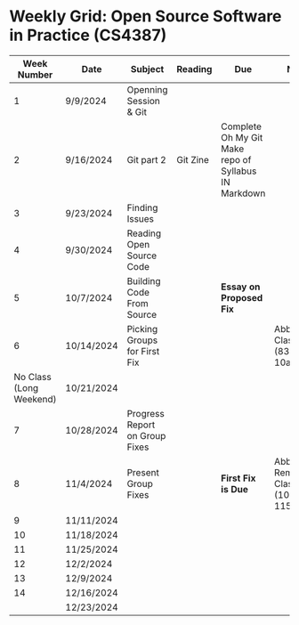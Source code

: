 # Weekly Grid: Open Source Software in Practice (CS4387)
| Week Number | Date        | Subject                        | Reading     | Due                                                     | Notes                                  |
|-------------|-------------|--------------------------------|-------------|---------------------------------------------------------|----------------------------------------|
| 1           | 9/9/2024    | Openning Session & Git         |             |                                                         |                                        |
| 2           | 9/16/2024   | Git part 2                     | Git Zine    | Complete Oh My Git<br>Make repo of Syllabus IN Markdown |                                        |
| 3           | 9/23/2024   | Finding Issues                 |             |                                                         |                                        |
| 4           | 9/30/2024   | Reading Open Source Code       |             |                                                         |                                        |
| 5           | 10/7/2024   | Building Code From Source      |             | **Essay on Proposed Fix**                               |                                        |
| 6           | 10/14/2024  | Picking Groups for First Fix   |             |                                                         | Abbreviated Class (830-10am)           |
| No Class<br>(Long Weekend)| 10/21/2024 |                   |             |                                                         |                                        |
| 7           | 10/28/2024  | Progress Report on Group Fixes |             |                                                         |                                        |
| 8           | 11/4/2024   | Present Group Fixes            |             | **First Fix is Due**                                    | Abbreviated Remote Class (10am-1150am) |
| 9           | 11/11/2024  |                                |             |                                                         |                                        |
| 10          | 11/18/2024  |                                |             |                                                         |                                        |
| 11          | 11/25/2024  |                                |             |                                                         |                                        |
| 12          | 12/2/2024   |                                |             |                                                         |                                        |
| 13          | 12/9/2024   |                                |             |                                                         |                                        |
| 14          | 12/16/2024  |                                |             |                                                         |                                        |
|             | 12/23/2024  |                                |             |                                                         |                                        |














